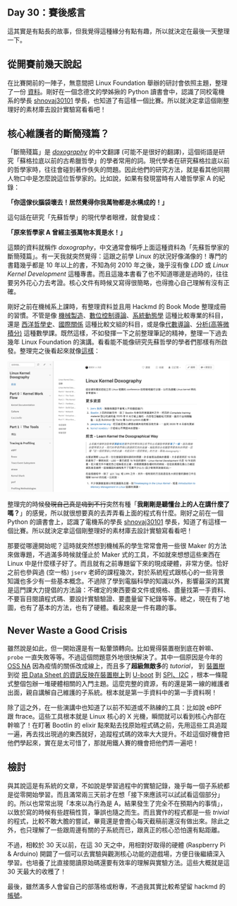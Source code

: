 ## Day 30：賽後感言



這其實是有點長的故事，但我覺得這種緣分有點有趣，所以就決定在最後一天整理一下。

## 從開賽前幾天說起

在比賽開前的一陣子，無意間把 Linux Foundation 舉辦的研討會依照主題，整理了一份 [資料](https://hackmd.io/@0xff07/doxolinux)。剛好在一個念德文的學姊揪的 Python 讀書會中，認識了同校電機系的學長 [shnovaj30101](https://ithelp.ithome.com.tw/users/20107274/articles) 學長，也知道了有這樣一個比賽。所以就決定拿這個剛整理好的素材庫去設計實驗寫看看吧！

## 核心維護者的斷簡殘篇？

「斷簡殘篇」是 [*doxography*](https://plato.stanford.edu/entries/doxography-ancient/) 的中文翻譯 (可能不是很好的翻譯)，這個術語是研究「蘇格拉底以前的古希臘哲學」的學者常用的詞。現代學者在研究蘇格拉底以前的哲學家時，往往會碰到著作佚失的問題。因此他們的研究方法，就是看其他同期人物口中是怎麼說這位哲學家的。比如說，如果有發現當時有人嗆哲學家 A 的紀錄：

**「你這傢伙腦袋壞去！居然覺得你我萬物都是水構成的！」**

這句話在研究「先蘇哲學」的現代學者眼裡，就會變成：

**「原來哲學家 A 曾經主張萬物本質是水！」**

這類的資料就稱作 *doxography*，中文通常會稱呼上面這種資料為「先蘇哲學家的斷簡殘篇」。有一天我就突然覺得：這跟之前學 Linux 的狀況好像滿像的！專門的書籍幾乎都是 10 年以上的書，不知為何 2010 年之後，幾乎沒有像 *LDD* 或 *Linux Kernel Development* 這種專書。而且這幾本書看了也不知道哪邊是過時的，往往要另外花心力去考證。核心文件有時候又寫得很簡略，也得擔心自己理解有沒有正確。

剛好之前在機械系上課時，有整理資料並且用 Hackmd 的 Book Mode 整理成冊的習慣。不管是像 [機械製造](https://hackmd.io/@0xff07/H1Wlgto2U)、[數位控制導論](https://hackmd.io/@0xff07/SkIKS6n5E)、[系統動態學](https://hackmd.io/@0xff07/rJccAcuhf) 這種比較專業的科目，還是 [西洋哲學史](https://hackmd.io/@0xff07/HJiF98u5H)、[國際關係](https://hackmd.io/@0xff07/ir2) 這種比較文組的科目，或是像[代數導論](https://hackmd.io/@0xff07/BJWaeWArL)、[分析(高等微積分)](https://hackmd.io/@0xff07/SkIJ5tU9B) 這種數學課。既然這樣，不如發揮一下之前整理筆記的精神，整理一下過去幾年 Linux Foundation 的演講。看看能不能像研究先蘇哲學的學者們那樣有所啟發。整理完之後看起來就像[這樣](https://hackmd.io/@0xff07/doxolinux)：

![img](images/54Q7CD0.png)

整理完的時候~~發現自己真是嗨到不行~~突然有種「**我剛剛是聽懂台上的人在講什麼了嗎？**」的感覺，所以就很想要真的去弄弄看上面的程式有什麼。剛好之前在一個 Python 的讀書會上，認識了電機系的學長 [shnovaj30101](https://ithelp.ithome.com.tw/users/20107274/articles) 學長，知道了有這樣一個比賽。所以就決定拿這個剛整理好的素材庫去設計實驗寫看看吧！

那要從哪邊開始呢？這時就突然想到機械系的學生常常會用一些很 Maker 的方法來做專題，不過滿多時候就僅止於 Maker 式的工具，不如就來想想這些東西在 Linux 中是什麼樣子好了。而且就有之前專題留下來的現成硬體，非常方便。恰好之前也參與過 (空一格) `jserv` 老師的課程幾次，對於系統程式跟核心的一些背景知識也多少有一些基本概念。不過除了學到電腦科學的知識以外，影響最深的其實是這門課大力提倡的方法論：不確定的東西要查文件或規格、盡量找第一手資料、不要盲目閱讀程式碼、要設計實驗驗證、要盡量留下紀錄等等。總之，現在有了地圖，也有了基本的方法，也有了硬體。看起來是一件有趣的事。

## Never Waste a Good Crisis

雖然說是如此，但一開始還是有一點暈頭轉向。比如覺得裝置樹到底在幹嘛、 `probe` 一直失敗等等。不過這個問題意外地很快解決了。其中一個原因是今年的 [OSS NA](https://www.youtube.com/playlist?list=PLbzoR-pLrL6oyIqGsEZdb1E4pWzWn9qOZ) 因為疫情的關係改成線上，而且多了**超級無敵多**的 *tutorial*， 到 [裝置樹](https://youtu.be/N6IW7JJQASc) 到從 [把 Data Sheet 的資訊反映在裝置樹上](https://youtu.be/HO68sK6E0B8)到 [U-boot](https://youtu.be/INWghYZH3hI) 到 [SPI、I2C](https://youtu.be/c10wAKWpjts) ，根本一條龍式整個包辦一堆硬體相關的入門主題。這麼完整的資源，有的還是第一線的維護者出面，親自講解自己維護的子系統。根本就是第一手資料中的第一手資料啊！

除了這之外，在一些演講中也知道了以前不知道或不熟練的工具：比如說 eBPF 跟 ftrace。這些工具根本就是 Linux 核心的 X 光機，瞬間就可以看到核心內部在幹嘛了！在盯著 Bootlin 的 elixir 點來點去找原始程式碼之前，先用這些工具追蹤一遍，再去找出現過的東西就好，追蹤程式碼的效率大大提升。不趁這個好機會把他們學起來，實在是太可惜了，那就用鐵人賽的機會把他們弄一遍吧！

## 檢討

與其說這是有系統的文章，不如說是學習過程中的實驗記錄，幾乎每一個子系統都是從零開始學習。而且滿常兩三天前才在想「接下來應該可以試試看這個部分」的。所以也常常出現「本來以為行為是 A，結果發生了完全不在預期內的事情」，以致於寫的時候有些趕稿性質，筆誤也隨之而生。而且實作的程式都是一些 *trivial* 的程式，比較不敢大膽的嘗試，畢竟還是會擔心每天截稿前還沒有做出來。除此之外，也只理解了一些跟周邊有關的子系統而已，跟真正的核心恐怕還有點距離。

不過，相較於 30 天以前，在這 30 天之中，用相對好取得的硬體 (Raspberry Pi & Arduino) 開闢了一個可以去實驗與觀測核心功能的遊戲場，方便日後繼續深入學習。也培養了比直接閱讀原始碼還要有效率的理解與實驗方法。這些大概就是這 30 天最大的收穫了！

最後，雖然滿多人會留自己的部落格或粉專，不過我其實比較希望留 hackmd 的[帳號](https://hackmd.io/@0xff07)。